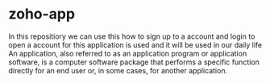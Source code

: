 # zoho-app
In this repositiory we can use this how to sign up to a account and login to open a account for this application is used and it will be used in our daily life 
An application, also referred to as an application program or application software, is a computer software package that performs a specific function directly for an end user or, in some cases, for another application.
